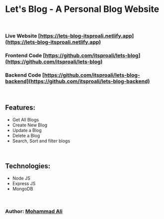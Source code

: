 # Let's Blog - A Personal Blog Website

<br>

### Live Website [https://lets-blog-itsproali.netlify.app](https://lets-blog-itsproali.netlify.app)

### Frontend Code [https://github.com/itsproali/lets-blog](https://github.com/itsproali/lets-blog)

### Backend Code [https://github.com/itsproali/lets-blog-backend](https://github.com/itsproali/lets-blog-backend)

<br>

## Features:

- Get All Blogs
- Create New Blog
- Update a Blog
- Delete a Blog
- Search, Sort and filter blogs

<br>

## Technologies:

- Node JS
- Express JS
- MongoDB

<br>

### Author: [Mohammad Ali](https://itsproali.netlify.app)
